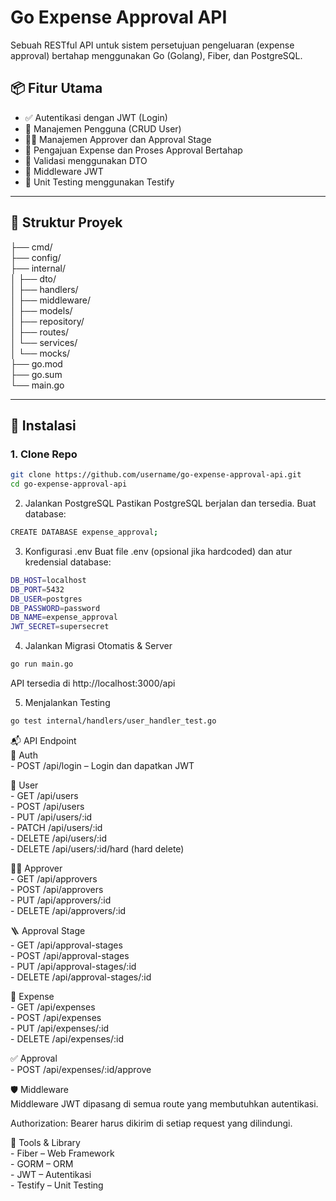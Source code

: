 # Go Expense Approval API

Sebuah RESTful API untuk sistem persetujuan pengeluaran (expense approval) bertahap menggunakan Go (Golang), Fiber, dan PostgreSQL.

## 📦 Fitur Utama

- ✅ Autentikasi dengan JWT (Login)
- 👥 Manajemen Pengguna (CRUD User)
- 👨‍💼 Manajemen Approver dan Approval Stage
- 💸 Pengajuan Expense dan Proses Approval Bertahap
- 📄 Validasi menggunakan DTO
- 🔐 Middleware JWT
- 🧪 Unit Testing menggunakan Testify

---

## 📁 Struktur Proyek


├── cmd/  
├── config/  
├── internal/  
│ ├── dto/  
│ ├── handlers/  
│ ├── middleware/  
│ ├── models/  
│ ├── repository/  
│ ├── routes/  
│ └── services/  
│ └── mocks/  
├── go.mod  
├── go.sum  
└── main.go  

---

## 🚀 Instalasi

### 1. Clone Repo

````bash
git clone https://github.com/username/go-expense-approval-api.git
cd go-expense-approval-api
````

2. Jalankan PostgreSQL
Pastikan PostgreSQL berjalan dan tersedia. Buat database:

````bash
CREATE DATABASE expense_approval;
````

3. Konfigurasi .env
Buat file .env (opsional jika hardcoded) dan atur kredensial database:

````bash
DB_HOST=localhost
DB_PORT=5432
DB_USER=postgres
DB_PASSWORD=password
DB_NAME=expense_approval
JWT_SECRET=supersecret
````

4. Jalankan Migrasi Otomatis & Server
````bash
go run main.go
````

API tersedia di http://localhost:3000/api

5. Menjalankan Testing

````bash
go test internal/handlers/user_handler_test.go
````

📬 API Endpoint  
🔐 Auth  
    - POST /api/login – Login dan dapatkan JWT  

👤 User  
    - GET /api/users  
    - POST /api/users  
    - PUT /api/users/:id  
    - PATCH /api/users/:id  
    - DELETE /api/users/:id  
    - DELETE /api/users/:id/hard (hard delete)  
 
🧑‍💼 Approver  
    - GET /api/approvers  
    - POST /api/approvers  
    - PUT /api/approvers/:id  
    - DELETE /api/approvers/:id  

🪜 Approval Stage  
    - GET /api/approval-stages  
    - POST /api/approval-stages  
    - PUT /api/approval-stages/:id  
    - DELETE /api/approval-stages/:id  

💸 Expense  
    - GET /api/expenses  
    - POST /api/expenses  
    - PUT /api/expenses/:id  
    - DELETE /api/expenses/:id  

✅ Approval  
    - POST /api/expenses/:id/approve  

🛡️ Middleware  
Middleware JWT dipasang di semua route yang membutuhkan autentikasi.  

Authorization: Bearer <token> harus dikirim di setiap request yang dilindungi.  


🧰 Tools & Library  
    - Fiber – Web Framework  
    - GORM – ORM  
    - JWT – Autentikasi  
    - Testify – Unit Testing  
